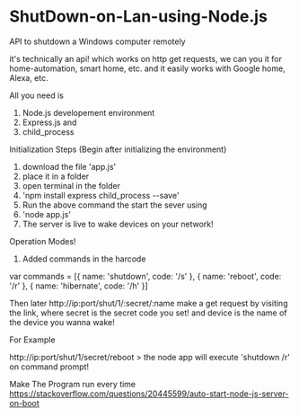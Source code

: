 # ShutDown-on-Lan-using-Node.js
API to shutdown a Windows computer remotely

it's technically an api! which works on http get requests, we can you it for home-automation, smart home, etc. and it easily works with Google home, Alexa, etc.

All you need is 
1. Node.js developement environment 
2. Express.js and 
3. child_process

Initialization Steps (Begin after initializing the environment) 
1. download the file 'app.js' 
2. place it in a folder
3. open terminal in the folder
4. 'npm install express child_process --save'
5. Run the above command the start the sever using
6. 'node app.js'
7. The server is live to wake devices on your network!


Operation Modes! 

1. Added commands in the harcode

  var commands = [{
	        name: 'shutdown',
	        code: '/s'
}, {
	        name: 'reboot',
	        code: '/r'
}, {
        	name: 'hibernate',
	        code: '/h'
}]
    
   Then later http://ip:port/shut/1/:secret/:name make a get request by visiting the link,
    where secret is the secret code you set! and device is the name of the device you wanna wake!
   
For Example

   http://ip:port/shut/1/secret/reboot > the node app will execute 'shutdown /r' on command prompt!

Make The Program run every time
https://stackoverflow.com/questions/20445599/auto-start-node-js-server-on-boot
